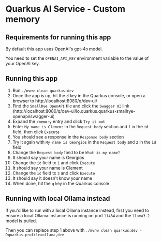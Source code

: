 # Quarkus AI Service - Custom memory

## Requirements for running this app
By default this app uses OpenAI's gpt-4o model.

You need to set the `OPENAI_API_KEY` environment variable to the value of your OpenAI key.

## Running this app
1. Run `./mvnw clean quarkus:dev`
2. Once the app is up, hit the `d` key in the Quarkus console, or open a browser to http://localhost:8080/q/dev-ui/
3. Find the `SmallRye OpenAPI` tile and click the `Swagger UI` link (http://localhost:8080/q/dev-ui/io.quarkus.quarkus-smallrye-openapi/swagger-ui)
4. Expand the `/memory` entry and click `Try it out`
5. Enter `My name is Clement` in the `Request body` section and `1` in the `id` field, then click `Execute`
6. You should see a response in the `Response body` section
7. Try it again with `My name is Georgios` in the `Request body` and `2` in the `id` field
8. Change the `Request body` field to be `What is my name?`
9. It should say your name is Georgios
10. Change the `id` field to `1` and click `Execute`
11. It should say your name is Clement
12. Change the `id` field to `3` and click `Execute`
13. It should say it doesn't know your name
14. When done, hit the `q` key in the Quarkus console

## Running with local Ollama instead
If you'd like to run with a local Ollama instance instead, first you need to ensure a local Ollama instance is running on port `11434` and the `llama3.2` model is pulled.

Then you can replace step 1 above with `./mvnw clean quarkus:dev -Dquarkus.profile=ollama,dev`